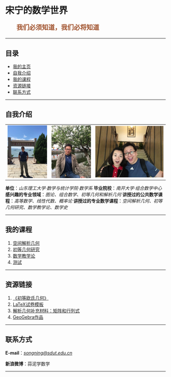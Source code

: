 # <a name="top">宋宁的数学世界 </a>

<p style="color:sienna;font-family:KaiTi;margin-left:35px;font-weight:bold;font-size:20px";>
    我们必须知道，我们必将知道
</p>

---

## 目录
+ <a href="#top"> 我的主页 </a>
+ <a href="#aboutme"> 自我介绍 </a>
+ <a href="#lecture"> 我的课程</a>
+ <a href="#source"> 资源链接</a>
+ <a href="#contact"> 联系方式</a>

---

## <a name="aboutme"> 自我介绍 </a>

<table border="0" align="center">
<tr>
<td><img src="./img/weihai1.jpg" style="zoom:50%" border="0"/></td>
<td><img src="./img/zuozhe.jpg" style="zoom:50%" border="0"/></td>
<td><img src="./img/heying1.jpg" style="zoom:65%" border="0"/></td>
</tr>
</table>

**单位**：*山东理工大学·数学与统计学院·数学系*
**毕业院校**：*南开大学·组合数学中心*
**感兴趣的专业领域**：*图论、组合数学、初等几何和解析几何*
**讲授过的公共数学课程**：*高等数学、线性代数、概率论*
**讲授过的专业数学课程**：*空间解析几何、初等几何研究、数学教学论、数学史*

---

## <a name="lecture"> 我的课程</a>

1. <a href="/html/lecture/analysegeo.html">空间解析几何</a>
2. <a href="/html/lecture/basicgeo.html">初等几何研究</a>
3. <a href="/html/lecture/mathtech.html">数学教学论</a>
4. <a href="/html/K23note.html">测试</a>

---

## <a name="source"> 资源链接</a>

1. <a href="/pdf/elementary-euclidean-geometry.pdf">《初等欧氏几何》</a>
2. <a href="/others/latex/exam-SDUT/exam-SDUT.rar"> LaTeX试卷模板
3. <a href="/pdf/geometry-linear-alg.pdf">解析几何补充材料：矩阵和行列式
4. <a href="/html/ggb.html"> GeoGebra作品</a>

---

## <a name="contact"> 联系方式</a>

**E-mail**：*songning@sdut.edu.cn*

**新浪微博**：蒜泥学数学

---
